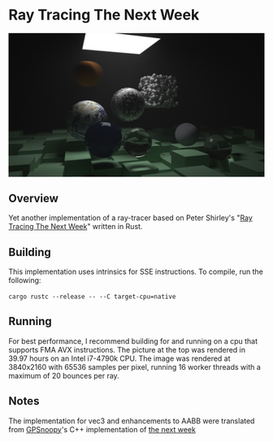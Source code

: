 # Ray Tracing The Next Week

<img align="center" src="https://github.com/VoidPtr74/RayTracingTheNextWeek/blob/master/title_image.jpg">

## Overview

Yet another implementation of a ray-tracer based on Peter Shirley's "[Ray Tracing The Next Week](https://github.com/RayTracing/TheNextWeek)" written in Rust.

## Building

This implementation uses intrinsics for SSE instructions. To compile, run the following: 

`cargo rustc --release -- --C target-cpu=native`

## Running

For best performance, I recommend building for and running on a cpu that supports FMA AVX instructions. The picture at the top was rendered in 39.97 hours on an Intel i7-4790k CPU. The image was rendered at 3840x2160 with 65536 samples per pixel, running 16 worker threads with a maximum of 20 bounces per ray.

## Notes

The implementation for vec3 and enhancements to AABB were translated from [GPSnoopy](https://github.com/GPSnoopy)'s C++ implementation of [the next week](https://github.com/GPSnoopy/RayTracingTheNextWeek) 
